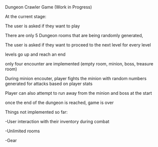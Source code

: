 Dungeon Crawler Game (Work in Progress)

At the current stage: 

The user is asked if they want to play 

There are only 5 Dungeon rooms that are being randomly generated,

The user is asked if they want to proceed to the next level for every level

levels go up and reach an end 

only four encounter are implemented (empty room, minion, boss, treasure room)

During minion encouter, player fights the minion with random numbers generated for attacks based on player stats

Player can also attempt to run away from the minion and boss at the start

once the end of the dungeon is reached, game is over 

Things not implemented so far:

-User interaction with their inventory during combat

-Unlimited rooms

-Gear